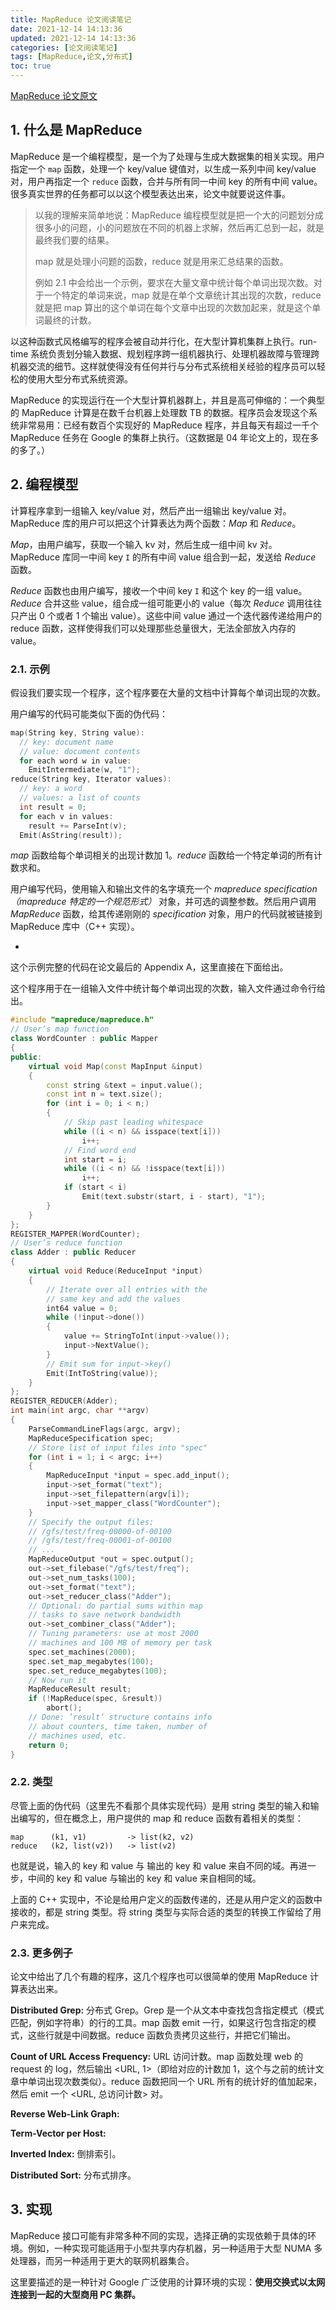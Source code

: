 ```yaml
---
title: MapReduce 论文阅读笔记
date: 2021-12-14 14:13:36
updated: 2021-12-14 14:13:36
categories: [论文阅读笔记]
tags: [MapReduce,论文,分布式]
toc: true
---
```




[MapReduce 论文原文](https://storage.googleapis.com/pub-tools-public-publication-data/pdf/16cb30b4b92fd4989b8619a61752a2387c6dd474.pdf)





## 1. 什么是 MapReduce





MapReduce 是一个编程模型，是一个为了处理与生成大数据集的相关实现。用户指定一个 `map` 函数，处理一个 key/value 键值对，以生成一系列中间 key/value 对，用户再指定一个 `reduce` 函数，合并与所有同一中间 key 的所有中间 value。很多真实世界的任务都可以以这个模型表达出来，论文中就要说这件事。

> 以我的理解来简单地说：MapReduce 编程模型就是把一个大的问题划分成很多小的问题，小的问题放在不同的机器上求解，然后再汇总到一起，就是最终我们要的结果。
>
> map 就是处理小问题的函数，reduce 就是用来汇总结果的函数。
>
> 例如 2.1 中会给出一个示例，要求在大量文章中统计每个单词出现次数。对于一个特定的单词来说，map 就是在单个文章统计其出现的次数，reduce 就是把 map 算出的这个单词在每个文章中出现的次数加起来，就是这个单词最终的计数。



<!--more-->

以这种函数式风格编写的程序会被自动并行化，在大型计算机集群上执行。run-time 系统负责划分输入数据、规划程序跨一组机器执行、处理机器故障与管理跨机器交流的细节。这样就使得没有任何并行与分布式系统相关经验的程序员可以轻松的使用大型分布式系统资源。

MapReduce 的实现运行在一个大型计算机器群上，并且是高可伸缩的：一个典型的 MapReduce 计算是在数千台机器上处理数 TB 的数据。程序员会发现这个系统非常易用：已经有数百个实现好的 MapReduce 程序，并且每天有超过一千个 MapReduce 任务在 Google 的集群上执行。（这数据是 04 年论文上的，现在多的多了。）





## 2. 编程模型



计算程序拿到一组输入 key/value 对，然后产出一组输出 key/value 对。MapReduce 库的用户可以把这个计算表达为两个函数：*Map* 和 *Reduce*。

*Map*，由用户编写，获取一个输入 kv 对，然后生成一组中间 kv 对。MapReduce 库同一中间 key `I` 的所有中间 value 组合到一起，发送给 *Reduce* 函数。

*Reduce* 函数也由用户编写，接收一个中间 key `I` 和这个 key 的一组 value。*Reduce* 合并这些 value，组合成一组可能更小的 value（每次 *Reduce* 调用往往只产出 0 个或者 1 个输出 value）。这些中间 value 通过一个迭代器传递给用户的 reduce 函数，这样使得我们可以处理那些总量很大，无法全部放入内存的 value。



### 2.1. 示例

假设我们要实现一个程序，这个程序要在大量的文档中计算每个单词出现的次数。

用户编写的代码可能类似下面的伪代码：

```cpp
map(String key, String value):
  // key: document name
  // value: document contents
  for each word w in value:
    EmitIntermediate(w, "1");
reduce(String key, Iterator values):
  // key: a word
  // values: a list of counts
  int result = 0;
  for each v in values:
    result += ParseInt(v);
  Emit(AsString(result));
```

*map* 函数给每个单词相关的出现计数加 1。*reduce* 函数给一个特定单词的所有计数求和。

用户编写代码，使用输入和输出文件的名字填充一个 *mapreduce specification（mapreduce 特定的一个规范形式）* 对象，并可选的调整参数。然后用户调用 *MapReduce* 函数，给其传递刚刚的 *specification* 对象，用户的代码就被链接到 MapReduce 库中（C++ 实现）。



-

这个示例完整的代码在论文最后的 Appendix A，这里直接在下面给出。

这个程序用于在一组输入文件中统计每个单词出现的次数，输入文件通过命令行给出。

```cpp
#include "mapreduce/mapreduce.h"
// User’s map function
class WordCounter : public Mapper
{
public:
    virtual void Map(const MapInput &input)
    {
        const string &text = input.value();
        const int n = text.size();
        for (int i = 0; i < n;)
        {
            // Skip past leading whitespace
            while ((i < n) && isspace(text[i]))
                i++;
            // Find word end
            int start = i;
            while ((i < n) && !isspace(text[i]))
                i++;
            if (start < i)
                Emit(text.substr(start, i - start), "1");
        }
    }
};
REGISTER_MAPPER(WordCounter);
// User’s reduce function
class Adder : public Reducer
{
    virtual void Reduce(ReduceInput *input)
    {
        // Iterate over all entries with the
        // same key and add the values
        int64 value = 0;
        while (!input->done())
        {
            value += StringToInt(input->value());
            input->NextValue();
        }
        // Emit sum for input->key()
        Emit(IntToString(value));
    }
};
REGISTER_REDUCER(Adder);
int main(int argc, char **argv)
{
    ParseCommandLineFlags(argc, argv);
    MapReduceSpecification spec;
    // Store list of input files into "spec"
    for (int i = 1; i < argc; i++)
    {
        MapReduceInput *input = spec.add_input();
        input->set_format("text");
        input->set_filepattern(argv[i]);
        input->set_mapper_class("WordCounter");
    }
    // Specify the output files:
    // /gfs/test/freq-00000-of-00100
    // /gfs/test/freq-00001-of-00100
    // ...
    MapReduceOutput *out = spec.output();
    out->set_filebase("/gfs/test/freq");
    out->set_num_tasks(100);
    out->set_format("text");
    out->set_reducer_class("Adder");
    // Optional: do partial sums within map
    // tasks to save network bandwidth
    out->set_combiner_class("Adder");
    // Tuning parameters: use at most 2000
    // machines and 100 MB of memory per task
    spec.set_machines(2000);
    spec.set_map_megabytes(100);
    spec.set_reduce_megabytes(100);
    // Now run it
    MapReduceResult result;
    if (!MapReduce(spec, &result))
        abort();
    // Done: ’result’ structure contains info
    // about counters, time taken, number of
    // machines used, etc.
    return 0;
}
```





### 2.2. 类型

尽管上面的伪代码（这里先不看那个具体实现代码）是用 string 类型的输入和输出编写的，但在概念上，用户提供的 map 和 reduce 函数有着相关的类型：

```
map      (k1, v1)         -> list(k2, v2)
reduce   (k2, list(v2))   -> list(v2)
```

也就是说，输入的 key 和 value 与 输出的 key 和 value 来自不同的域。再进一步，中间的 key 和 value 与输出的 key 和 value 来自相同的域。

上面的 C++ 实现中，不论是给用户定义的函数传递的，还是从用户定义的函数中接收的，都是 string 类型。将 string 类型与实际合适的类型的转换工作留给了用户来完成。





### 2.3. 更多例子

论文中给出了几个有趣的程序，这几个程序也可以很简单的使用 MapReduce 计算表达出来。



**Distributed Grep:** 分布式 Grep。Grep 是一个从文本中查找包含指定模式（模式匹配，例如字符串）的行的工具。map 函数 emit 一行，如果这行包含指定的模式，这些行就是中间数据。reduce 函数负责拷贝这些行，并把它们输出。



**Count of URL Access Frequency:** URL 访问计数。map 函数处理 web 的 request 的 log，然后输出 <URL, 1>（即给对应的计数加 1，这个与之前的统计文章中单词出现次数类似）。reduce 函数把同一个 URL 所有的统计好的值加起来，然后 emit 一个 <URL, 总访问计数> 对。





**Reverse Web-Link Graph:**





**Term-Vector per Host:**





**Inverted Index:** 倒排索引。







**Distributed Sort:** 分布式排序。







## 3. 实现





MapReduce 接口可能有非常多种不同的实现，选择正确的实现依赖于具体的环境。例如，一种实现可能适用于小型共享内存机器，另一种适用于大型 NUMA 多处理器，而另一种适用于更大的联网机器集合。





这里要描述的是一种针对 Google 广泛使用的计算环境的实现：**使用交换式以太网连接到一起的大型商用 PC 集群。**






































